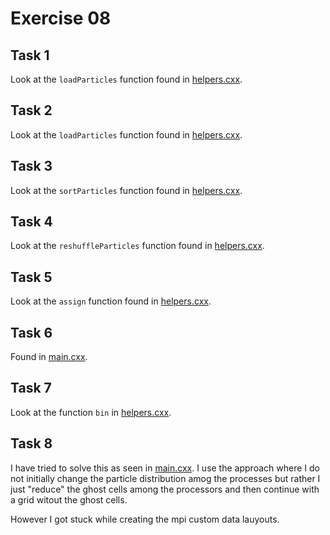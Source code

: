 # Exercise 08

## Task 1 

Look at the `loadParticles` function found in [helpers.cxx](mass_assignment/src/helpers.cxx).

## Task 2

Look at the `loadParticles` function found in [helpers.cxx](mass_assignment/src/helpers.cxx).

## Task 3

Look at the `sortParticles` function found in [helpers.cxx](mass_assignment/src/helpers.cxx).


## Task 4

Look at the `reshuffleParticles` function found in [helpers.cxx](mass_assignment/src/helpers.cxx).

## Task 5

Look at the `assign` function found in [helpers.cxx](mass_assignment/src/helpers.cxx).

## Task 6

Found in [main.cxx](mass_assignment/src/main.cxx).

## Task 7

Look at the function `bin` in [helpers.cxx](mass_assignment/src/main.cxx).

## Task 8

I have tried to solve this as seen in [main.cxx](mass_assignment/src/main.cxx).
I use the approach where I do not initially change the particle distribution amog the processes but rather I just "reduce" the ghost cells among the processors and then continue with a grid witout the ghost cells.

However I got stuck while creating the mpi custom data lauyouts.